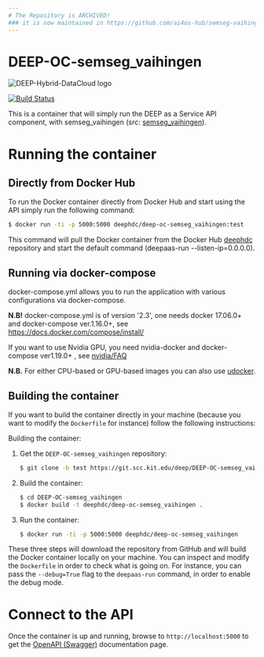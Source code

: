 ```yaml
---
# The Repository is ARCHIVED!
### it is now maintained in https://github.com/ai4os-hub/semseg-vaihingen/
---
```


DEEP-OC-semseg_vaihingen
============================================

![DEEP-Hybrid-DataCloud logo](https://docs.deep-hybrid-datacloud.eu/en/latest/_static/logo.png)


[![Build Status](https://jenkins.indigo-datacloud.eu/buildStatus/icon?job=Pipeline-as-code%2FDEEP-OC-org%2FDEEP-OC-semseg_vaihingen%2Fmaster)](https://jenkins.indigo-datacloud.eu/job/Pipeline-as-code/job/DEEP-OC-org/job/DEEP-OC-semseg_vaihingen/job/master/)


This is a container that will simply run the DEEP as a Service API component,
with semseg_vaihingen (src: [semseg_vaihingen](https://github.com/deephdc/semseg_vaihingen)).

    
# Running the container

## Directly from Docker Hub

To run the Docker container directly from Docker Hub and start using the API
simply run the following command:

```bash
$ docker run -ti -p 5000:5000 deephdc/deep-oc-semseg_vaihingen:test
```

This command will pull the Docker container from the Docker Hub
[deephdc](https://hub.docker.com/u/deephdc/) repository and start the default command (deepaas-run --listen-ip=0.0.0.0).


## Running via docker-compose

docker-compose.yml allows you to run the application with various configurations via docker-compose.

**N.B!** docker-compose.yml is of version '2.3', one needs docker 17.06.0+ and docker-compose ver.1.16.0+, see https://docs.docker.com/compose/install/

If you want to use Nvidia GPU, you need nvidia-docker and docker-compose ver1.19.0+ , see [nvidia/FAQ](https://github.com/NVIDIA/nvidia-docker/wiki/Frequently-Asked-Questions#do-you-support-docker-compose)

**N.B.** For either CPU-based or GPU-based images you can also use [udocker](https://github.com/indigo-dc/udocker).


## Building the container

If you want to build the container directly in your machine (because you want
to modify the `Dockerfile` for instance) follow the following instructions:

Building the container:

1. Get the `DEEP-OC-semseg_vaihingen` repository:

    ```bash
    $ git clone -b test https://git.scc.kit.edu/deep/DEEP-OC-semseg_vaihingen
    ```

2. Build the container:

    ```bash
    $ cd DEEP-OC-semseg_vaihingen
    $ docker build -t deephdc/deep-oc-semseg_vaihingen .
    ```

3. Run the container:

    ```bash
    $ docker run -ti -p 5000:5000 deephdc/deep-oc-semseg_vaihingen
    ```

These three steps will download the repository from GitHub and will build the
Docker container locally on your machine. You can inspect and modify the
`Dockerfile` in order to check what is going on. For instance, you can pass the
`--debug=True` flag to the `deepaas-run` command, in order to enable the debug
mode.

# Connect to the API

Once the container is up and running, browse to `http://localhost:5000` to get
the [OpenAPI (Swagger)](https://www.openapis.org/) documentation page.
